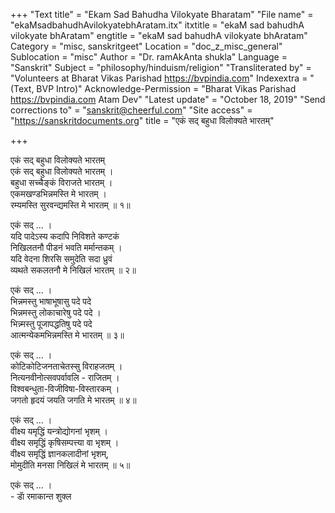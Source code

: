 +++
"Text title" = "Ekam Sad Bahudha Vilokyate Bharatam"
"File name" = "ekaMsadbahudhAvilokyatebhAratam.itx"
itxtitle = "ekaM sad bahudhA vilokyate bhAratam"
engtitle = "ekaM sad bahudhA vilokyate bhAratam"
Category = "misc, sanskritgeet"
Location = "doc_z_misc_general"
Sublocation = "misc"
Author = "Dr. ramAkAnta shukla"
Language = "Sanskrit"
Subject = "philosophy/hinduism/religion"
"Transliterated by" = "Volunteers at Bharat Vikas Parishad https://bvpindia.com"
Indexextra = "(Text, BVP Intro)"
Acknowledge-Permission = "Bharat Vikas Parishad https://bvpindia.com Atam Dev"
"Latest update" = "October 18, 2019"
"Send corrections to" = "sanskrit@cheerful.com"
"Site access" = "https://sanskritdocuments.org"
title = "एकं सद् बहुधा विलोक्यते भारतम्"

+++
  
 एकं सद् बहुधा विलोक्यते भारतम्   
एकं सद् बहुधा विलोक्यते भारतम् ।  
बहुधा सच्चैङ्कं विराजते भारतम् ।  
एकमखण्डभिन्नमस्ति मे भारतम् ।  
रम्यमस्ति सुरवन्द्यमस्ति मे भारतम् ॥ १॥  
  
एकं सद् ... ।  
यदि पादेऽस्य कदापि निविशते कण्टकं  
निखिलतनौ पीडनं भवति मर्मान्तकम् ।  
यदि वेदना शिरसि समुदेति सदा ध्रुवं  
व्यथते सकलतनौ मे निखिलं भारतम् ॥ २॥  
  
एकं सद् ... ।  
भिन्नमस्तु भाषाभूषासु पदे पदे  
भिन्नमस्तु लोकाचारेषु पदे पदे ।  
भिन्न्मस्तु पूजापद्धतिषु पदे पदे  
आत्मन्येकमभिन्नमस्ति मे भारतम् ॥ ३॥  
  
एकं सद् ... ।  
कोटिकोटिजनताचेतस्सु विराहजतम् ।  
नित्यनवीनोत्सवपर्वावलि - राजितम् ।  
विश्वबन्धुता-विजीविषा-विस्तारकम् ।  
जगतो हृदयं जयति जगति मे भारतम् ॥ ४॥  
  
एकं सद् ... ।  
वीक्ष्य यमृद्धिं यन्त्रोद्योगनां भृशम् ।  
वीक्ष्य समृद्धिं कृषिसम्पत्त्या वा भृशम् ।  
वीक्ष्य समृद्धिं ज्ञानकलादीनां भृशम्,  
मोमुदीति मनसा निखिलं मे भारतम् ॥ ५॥  
  
एकं सद् ... ।  
                - डाॅ रमाकान्त शुक्ल  
  
  
